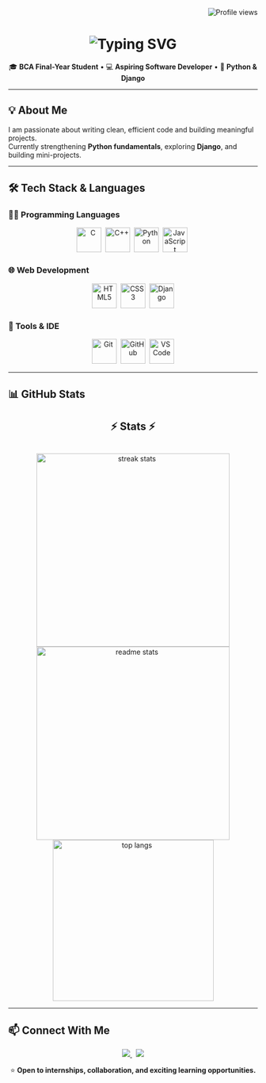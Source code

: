 <!-- Visitor Counter at Top-Right -->
<p align="right">
  <img src="https://komarev.com/ghpvc/?username=T-Saurav-25&style=flat-square&color=blue" alt="Profile views"/>
</p>

<h1 align="center">
  <img src="https://readme-typing-svg.herokuapp.com?font=Fira+Code&size=28&duration=4000&color=8B0000&center=true&vCenter=true&repeat=true&lines=Hey,+it's+Saurav+Thakur" alt="Typing SVG"/>
</h1>




<p align="center">
🎓 <b>BCA Final-Year Student</b> • 💻 <b>Aspiring Software Developer</b> • 🌱 <b>Python & Django</b>
</p>

---

## 💡 About Me  
I am passionate about writing clean, efficient code and building meaningful projects.  
Currently strengthening **Python fundamentals**, exploring **Django**, and building mini-projects.

---

## 🛠 Tech Stack & Languages  

### 👨‍💻 Programming Languages
<p align="center">
<img src="https://cdn.jsdelivr.net/gh/devicons/devicon/icons/c/c-original.svg" width="50" height="50" title="C"/>&nbsp;
<img src="https://cdn.jsdelivr.net/gh/devicons/devicon/icons/cplusplus/cplusplus-original.svg" width="50" height="50" title="C++"/>&nbsp;
<img src="https://cdn.jsdelivr.net/gh/devicons/devicon/icons/python/python-original.svg" width="50" height="50" title="Python"/>&nbsp;
<img src="https://cdn.jsdelivr.net/gh/devicons/devicon/icons/javascript/javascript-original.svg" width="50" height="50" title="JavaScript"/>&nbsp;
</p>

### 🌐 Web Development
<p align="center">
<img src="https://cdn.jsdelivr.net/gh/devicons/devicon/icons/html5/html5-original.svg" width="50" height="50" title="HTML5"/>&nbsp;
<img src="https://cdn.jsdelivr.net/gh/devicons/devicon/icons/css3/css3-original.svg" width="50" height="50" title="CSS3"/>&nbsp;
<img src="https://cdn.jsdelivr.net/gh/devicons/devicon/icons/django/django-plain.svg" width="50" height="50" title="Django"/>
</p>

### 🧰 Tools & IDE
<p align="center">
<img src="https://cdn.jsdelivr.net/gh/devicons/devicon/icons/git/git-original.svg" width="50" height="50" title="Git"/>&nbsp;
<img src="https://cdn.jsdelivr.net/gh/devicons/devicon/icons/github/github-original.svg" width="50" height="50" title="GitHub"/>&nbsp;
<img src="https://cdn.jsdelivr.net/gh/devicons/devicon/icons/vscode/vscode-original.svg" width="50" height="50" title="VS Code"/>
</p>

---

## 📊 GitHub Stats  

<h2 align="center">⚡ Stats ⚡</h2>
<br>
<div align="center">
  <!-- Streak Stats -->
  <img width=390 src="https://github-readme-streak-stats-salesp07.vercel.app/?user=T-Saurav-25&theme=react&border_radius=10" alt="streak stats"/>
  
  <!-- Total GitHub Stats -->
  <img width=390 src="https://github-readme-stats-salesp07.vercel.app/api?username=T-Saurav-25&show_icons=true&theme=react&rank_icon=github&border_radius=10" alt="readme stats" />
  <br/>
  
  <!-- Top Languages -->
  <img width=325 align="center" src="https://github-readme-stats-salesp07.vercel.app/api/top-langs/?username=T-Saurav-25&langs_count=8&layout=compact&theme=react&border_radius=10" alt="top langs" />
</div>

---

## 📫 Connect With Me  

<p align="center">
<a href="https://www.linkedin.com/in/saurav-thakur-099943375">
<img src="https://img.shields.io/badge/LinkedIn-0A66C2?style=for-the-badge&logo=linkedin&logoColor=white" />
</a>
&nbsp;
<a href="mailto:t.saurav3239@gmail.com">
<img src="https://img.shields.io/badge/Email-D14836?style=for-the-badge&logo=gmail&logoColor=white" />
</a>
</p>

<p align="center">
⭐️ <b>Open to internships, collaboration, and exciting learning opportunities.</b>
</p>
